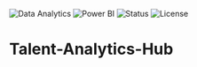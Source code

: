 ![Data Analytics](https://img.shields.io/badge/Data%20Analytics-Insight-blue?logo=tableau&logoColor=white)
![Power BI](https://img.shields.io/badge/Power%20BI-Report-blue?logo=microsoftpowerbi&logoColor=white)
![Status](https://img.shields.io/badge/status-active-brightgreen)
![License](https://img.shields.io/github/license/username/repo)

# Talent-Analytics-Hub
